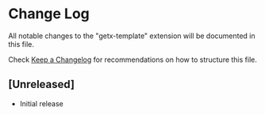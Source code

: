 # Change Log

All notable changes to the "getx-template" extension will be documented in this file.

Check [Keep a Changelog](http://keepachangelog.com/) for recommendations on how to structure this file.

## [Unreleased]

- Initial release